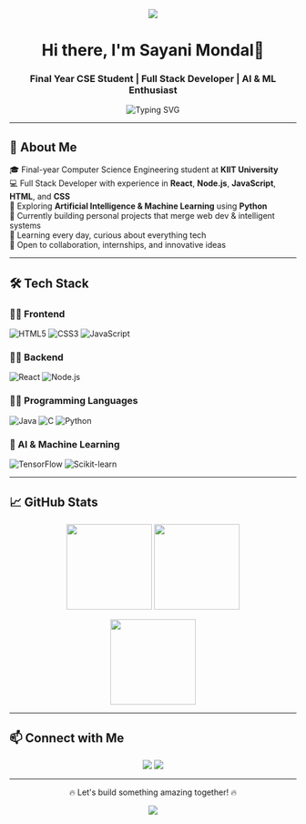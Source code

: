 <p align="center">
  <img src="https://capsule-render.vercel.app/api?type=waving&color=0:0C1E7F,100:2AFADF&height=180&section=header&text=Sayani%20Mondal%20%7C%20CSE%20Student%20%7C%20Developer%20%7C%20AI%20Explorer&fontSize=32&fontColor=ffffff" />
</p>

<h1 align="center">Hi there, I'm Sayani Mondal👋</h1>
<h3 align="center">Final Year CSE Student | Full Stack Developer | AI & ML Enthusiast</h3>

<p align="center">
  <img src="https://readme-typing-svg.demolab.com?font=Fira+Code&duration=2000&pause=1000&color=00F7FF&center=true&vCenter=true&width=435&lines=I+love+to+code+%F0%9F%92%BB;Exploring+AI+%F0%9F%A4%96+%2B+ML+%F0%9F%96%A5%EF%B8%8F;Frontend+%2B+Backend+Developer+%F0%9F%9A%80" alt="Typing SVG" />
</p>

---

## 🚀 About Me

🎓 Final-year Computer Science Engineering student at **KIIT University**  
💻 Full Stack Developer with experience in **React**, **Node.js**, **JavaScript**, **HTML**, and **CSS**  
🧠 Exploring **Artificial Intelligence & Machine Learning** using **Python**  
🔭 Currently building personal projects that merge web dev & intelligent systems  
🌱 Learning every day, curious about everything tech  
🤝 Open to collaboration, internships, and innovative ideas  

---

## 🛠️ Tech Stack

### 👨‍🎨 Frontend
![HTML5](https://img.shields.io/badge/HTML5-E34F26?style=for-the-badge&logo=html5&logoColor=white)
![CSS3](https://img.shields.io/badge/CSS3-1572B6?style=for-the-badge&logo=css3)
![JavaScript](https://img.shields.io/badge/JavaScript-F7DF1E?style=for-the-badge&logo=javascript&logoColor=black)

### 🧑‍💻 Backend
![React](https://img.shields.io/badge/React-61DAFB?style=for-the-badge&logo=react&logoColor=black)
![Node.js](https://img.shields.io/badge/Node.js-339933?style=for-the-badge&logo=node.js&logoColor=white)

### 🧑‍🔬 Programming Languages
![Java](https://img.shields.io/badge/Java-ED8B00?style=for-the-badge&logo=java&logoColor=white)
![C](https://img.shields.io/badge/C-00599C?style=for-the-badge&logo=c&logoColor=white)
![Python](https://img.shields.io/badge/Python-3776AB?style=for-the-badge&logo=python&logoColor=white)

### 🤖 AI & Machine Learning
![TensorFlow](https://img.shields.io/badge/TensorFlow-FF6F00?style=for-the-badge&logo=tensorflow&logoColor=white)
![Scikit-learn](https://img.shields.io/badge/Scikit--Learn-F7931E?style=for-the-badge&logo=scikitlearn&logoColor=white)

---

## 📈 GitHub Stats

<p align="center">
  <img src="https://github-readme-stats.vercel.app/api?username=Sayaniiii08&show_icons=true&theme=tokyonight" height="150" />
  <img src="https://github-readme-streak-stats.herokuapp.com/?user=Sayaniiii08&theme=tokyonight" height="150" />
</p>

<p align="center">
  <img src="https://github-readme-stats.vercel.app/api/top-langs/?username=Sayaniiii08&layout=compact&theme=tokyonight" height="150"/>
</p>

---

## 📫 Connect with Me

<p align="center">
  <a href="[www.linkedin.com/in/sayani-mondal-7220ab24b]"><img src="https://img.shields.io/badge/LinkedIn-%230077B5.svg?&style=for-the-badge&logo=linkedin&logoColor=white"/></a>
  <a href="[https://github.com/Sayaniiii08]"><img src="https://img.shields.io/badge/GitHub-%23181717.svg?&style=for-the-badge&logo=github&logoColor=white"/></a>
</p>

---

<p align="center">
  🔥 Let's build something amazing together! 🔥
</p>

<p align="center">
  <img src="https://capsule-render.vercel.app/api?type=waving&color=gradient&height=100&section=footer"/>
</p>


